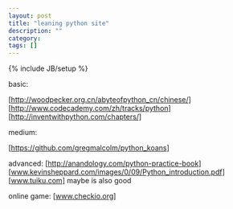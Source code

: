 ```yaml
---
layout: post
title: "leaning python site"
description: ""
category: 
tags: []
---
```

{% include JB/setup %}

basic:

[http://woodpecker.org.cn/abyteofpython_cn/chinese/]
[http://www.codecademy.com/zh/tracks/python]
[http://inventwithpython.com/chapters/]

medium:

[https://github.com/gregmalcolm/python_koans]

advanced:
[http://anandology.com/python-practice-book]
[www.kevinsheppard.com/images/0/09/Python_introduction.pdf]
[www.tuiku.com] maybe is also good

online game:
[www.checkio.org]

